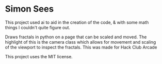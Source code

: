 # Simon Sees

This project used ai to aid in the creation of the code, & with some math things I couldn't quite figure out.

Draws fractals in python on a page that can be scaled and moved. The highlight of this is the camera class which allows for movement and scaling of the viewport to inspect the fractals. This was made for Hack Club Arcade

This project uses the MIT license.

